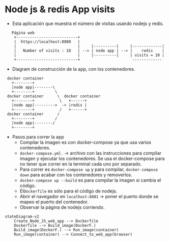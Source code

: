 # Node js & redis App visits
* Esta aplicación que muestra el número de visitas usando nodejs y redis.
```                                          
   Página web
    +---------------------------+
    |  https://localhost:8080   |      
    |                           |     |----------|     |-------------|
    |   Number of visits : 10   | --> | node app | --> |    redis    |
    |                           |     |----------|     | visits = 10 |
    +---------------------------+                       -------------
```  

* Diagram de construcción de la app, con los contenedores.

```                                          
 docker container                         
   +--------+                             
   |node app|--------\                    
   +--------+         \                   
 docker container      \  docker container
   +--------+           \   +------+      
   |node app|--------->  -> |redis |      
   +--------+           /   +------+      
 docker container      /                  
   +--------+         /                   
   |node app|--------/                    
   +--------+                             
```                                  

* Pasos para correr la app
    * Compilar la imagen es con docker-compose ya que usa varios contenedores.
    * `docker-compose.yml.` -> archivo con las instrucciones para compilar imagen y ejecutar los contenedores. Se usa el docker-compose para no tener que correr en la terminal cada uno por separado.
    * Para correr es `docker-compose up` y para compilar, `docker-compose down` para acabar con los contenedores y removerlos. 
    * `docker-compose up --build` es para compilar la imagen si cambia el código.
    * El`Dockerfile` es sólo para el código de nodejs.
    * Abrir el navegador en `localhost:8081` -> poner el puerto donde se mapeo el puerto del contenedor.
    * Observar la página de nodejs corriendo.


```mermaid
stateDiagram-v2
    Create_Node_JS_web_app --> Dockerfile
    Dockerfile --> Build_image(DockerF.)
    Build_image(DockerF.) --> Run_image(container)
    Run_image(container) --> Connect_to_web_app(browser)
```

            